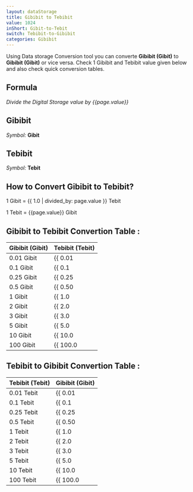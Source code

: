 ```yaml
---
layout: dataStorage
title: Gibibit to Tebibit
value: 1024
inShort: Gibit-to-Tebit
switch: Tebibit-to-Gibibit
categories: Gibibit
---
```


Using Data storage Conversion tool you can converte **Gibibit (Gibit)** to **Gibibit (Gibit)** or vice versa. Check 1 Gibibit and Tebibit value given below and also check quick conversion tables.

## Formula
*Divide the Digital Storage value by {{page.value}}*

## Gibibit
*Symbol:* **Gibit**

## Tebibit
*Symbol:* **Tebit**

## How to Convert Gibibit to Tebibit?

1 Gibit = {{ 1.0 | divided_by: page.value }} Tebit

1 Tebit = {{page.value}} Gibit


## Gibibit to Tebibit Convertion Table :

| Gibibit (Gibit) | Tebibit (Tebit) |
| ---- | ---- |
| 0.01 Gibit | {{ 0.01 | divided_by: page.value }} Tebit |
| 0.1 Gibit | {{ 0.1 | divided_by: page.value }} Tebit |
| 0.25 Gibit | {{ 0.25 | divided_by: page.value }} Tebit |
| 0.5 Gibit | {{ 0.50 | divided_by: page.value }} Tebit |
| 1 Gibit | {{ 1.0 | divided_by: page.value }} Tebit |
| 2 Gibit | {{ 2.0 | divided_by: page.value }} Tebit |
| 3 Gibit | {{ 3.0 | divided_by: page.value }} Tebit |
| 5 Gibit | {{ 5.0 | divided_by: page.value }} Tebit |
| 10 Gibit | {{ 10.0 | divided_by: page.value }} Tebit |
| 100 Gibit | {{ 100.0 | divided_by: page.value }} Tebit |

## Tebibit to Gibibit Convertion Table :

| Tebibit (Tebit) | Gibibit (Gibit) |
| ---- | ---- |
| 0.01 Tebit | {{ 0.01 | times: page.value }} Gibit |
| 0.1 Tebit | {{ 0.1 | times: page.value }} Gibit |
| 0.25 Tebit | {{ 0.25 | times: page.value }} Gibit |
| 0.5 Tebit | {{ 0.50 | times: page.value }} Gibit |
| 1 Tebit | {{ 1.0 | times: page.value }} Gibit |
| 2 Tebit | {{ 2.0 | times: page.value }} Gibit |
| 3 Tebit | {{ 3.0 | times: page.value }} Gibit |
| 5 Tebit | {{ 5.0 | times: page.value }} Gibit |
| 10 Tebit | {{ 10.0 | times: page.value }} Gibit |
| 100 Tebit | {{ 100.0 | times: page.value }} Gibit |


<script>
document.getElementById('selectInput')[11].selected = true
document.getElementById('selectOutput')[15].selected = true
</script>
